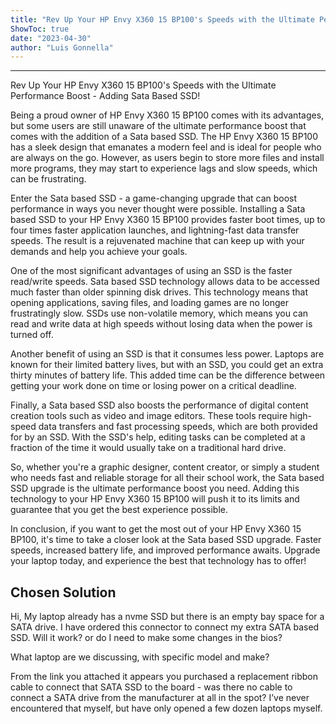 ```yaml
---
title: "Rev Up Your HP Envy X360 15 BP100's Speeds with the Ultimate Performance Boost - Adding Sata Based SSD!"
ShowToc: true 
date: "2023-04-30"
author: "Luis Gonnella"
---
```

*****
Rev Up Your HP Envy X360 15 BP100's Speeds with the Ultimate Performance Boost - Adding Sata Based SSD!

Being a proud owner of HP Envy X360 15 BP100 comes with its advantages, but some users are still unaware of the ultimate performance boost that comes with the addition of a Sata based SSD. The HP Envy X360 15 BP100 has a sleek design that emanates a modern feel and is ideal for people who are always on the go. However, as users begin to store more files and install more programs, they may start to experience lags and slow speeds, which can be frustrating. 

Enter the Sata based SSD - a game-changing upgrade that can boost performance in ways you never thought were possible. Installing a Sata based SSD to your HP Envy X360 15 BP100 provides faster boot times, up to four times faster application launches, and lightning-fast data transfer speeds. The result is a rejuvenated machine that can keep up with your demands and help you achieve your goals.

One of the most significant advantages of using an SSD is the faster read/write speeds. Sata based SSD technology allows data to be accessed much faster than older spinning disk drives. This technology means that opening applications, saving files, and loading games are no longer frustratingly slow. SSDs use non-volatile memory, which means you can read and write data at high speeds without losing data when the power is turned off. 

Another benefit of using an SSD is that it consumes less power. Laptops are known for their limited battery lives, but with an SSD, you could get an extra thirty minutes of battery life. This added time can be the difference between getting your work done on time or losing power on a critical deadline. 

Finally, a Sata based SSD also boosts the performance of digital content creation tools such as video and image editors. These tools require high-speed data transfers and fast processing speeds, which are both provided for by an SSD. With the SSD's help, editing tasks can be completed at a fraction of the time it would usually take on a traditional hard drive.

So, whether you're a graphic designer, content creator, or simply a student who needs fast and reliable storage for all their school work, the Sata based SSD upgrade is the ultimate performance boost you need. Adding this technology to your HP Envy X360 15 BP100 will push it to its limits and guarantee that you get the best experience possible. 

In conclusion, if you want to get the most out of your HP Envy X360 15 BP100, it's time to take a closer look at the Sata based SSD upgrade. Faster speeds, increased battery life, and improved performance awaits. Upgrade your laptop today, and experience the best that technology has to offer!


## Chosen Solution
 Hi,
My laptop already has a nvme SSD but there is an empty bay space for a SATA drive. I have ordered this connector to connect my extra SATA based SSD.
Will it work? or do I need to make some changes in the bios?

 What laptop are we discussing, with specific model and make? 

From the link you attached it appears you purchased a replacement ribbon cable to connect that SATA SSD to the board - was there no cable to connect a SATA drive from the manufacturer at all in the spot? I’ve never encountered that myself, but have only opened a few dozen laptops myself.




